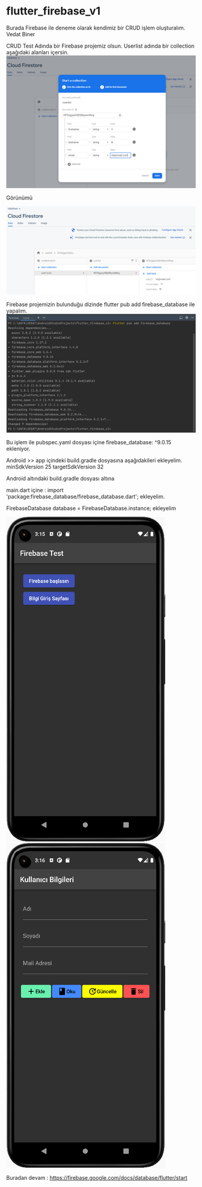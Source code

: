 # flutter_firebase_v1

Burada Firebase ile deneme olarak kendimiz bir CRUD işlem oluşturalım.
Vedat Biner

CRUD Test Adında bir Firebase projemiz olsun.
Userlist adında bir collection aşağıdaki alanları içersin.
![img.png](img.png)

Görünümü

![img_1.png](img_1.png)

Firebase projemizin bulunduğu dizinde 
flutter pub add firebase_database ile yapalım.
![img_2.png](img_2.png)

Bu işlem ile pubspec.yaml dosyası içine   firebase_database: ^9.0.15 ekleniyor.

Android >> app içindeki build.gradle dosyasına aşağıdakileri ekleyelim.
minSdkVersion 25
targetSdkVersion 32

Android altındaki build.gradle dosyası altına

main.dart içine :
import 'package:firebase_database/firebase_database.dart'; 
ekleyelim.

FirebaseDatabase database = FirebaseDatabase.instance;
ekleyelim

![ScreenShot](/screen_shots/img-01.png)
![ScreenShot](/screen_shots/img-02.png)


Buradan devam : https://firebase.google.com/docs/database/flutter/start
